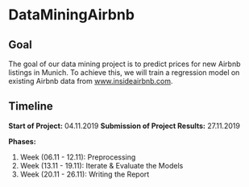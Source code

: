 # DataMiningAirbnb

## Goal
The goal of our data mining project is to predict prices for new Airbnb listings in Munich. To achieve this, we will train a regression model on existing Airbnb data from www.insideairbnb.com.

## Timeline
**Start of Project:** 04.11.2019 
**Submission of Project Results:** 27.11.2019

**Phases:** 
1. Week (06.11 - 12.11): Preprocessing 
2. Week (13.11 - 19.11): Iterate & Evaluate the Models 
3. Week (20.11 - 26.11): Writing the Report
